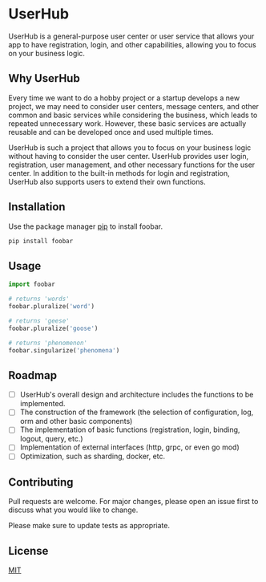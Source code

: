 # UserHub

UserHub is a general-purpose user center or user service that allows your app to have registration, login, and other capabilities, allowing you to focus on your business logic.

## Why UserHub

Every time we want to do a hobby project or a startup develops a new project, we may need to consider user centers, message centers, and other common and basic services while considering the business, which leads to repeated unnecessary work. However, these basic services are actually reusable and can be developed once and used multiple times.

UserHub is such a project that allows you to focus on your business logic without having to consider the user center. UserHub provides user login, registration, user management, and other necessary functions for the user center. In addition to the built-in methods for login and registration, UserHub also supports users to extend their own functions.

## Installation

Use the package manager [pip](https://pip.pypa.io/en/stable/) to install foobar.

```bash
pip install foobar
```

## Usage

```python
import foobar

# returns 'words'
foobar.pluralize('word')

# returns 'geese'
foobar.pluralize('goose')

# returns 'phenomenon'
foobar.singularize('phenomena')
```

## Roadmap

- [ ] UserHub's overall design and architecture includes the functions to be implemented.
- [ ] The construction of the framework (the selection of configuration, log, orm and other basic components)
- [ ] The implementation of basic functions (registration, login, binding, logout, query, etc.)
- [ ] Implementation of external interfaces (http, grpc, or even go mod)
- [ ] Optimization, such as sharding, docker, etc.

## Contributing

Pull requests are welcome. For major changes, please open an issue first
to discuss what you would like to change.

Please make sure to update tests as appropriate.

## License

[MIT](https://choosealicense.com/licenses/mit/)